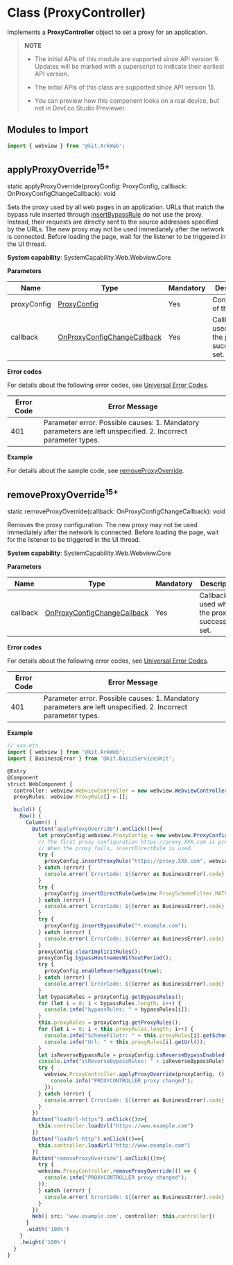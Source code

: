 # Class (ProxyController)
<!--Kit: ArkWeb-->
<!--Subsystem: Web-->
<!--Owner: @aohui-->
<!--Designer: @yaomingliu-->
<!--Tester: @ghiker-->
<!--Adviser: @HelloCrease-->

Implements a **ProxyController** object to set a proxy for an application.

> **NOTE**
>
> - The initial APIs of this module are supported since API version 9. Updates will be marked with a superscript to indicate their earliest API version.
>
> - The initial APIs of this class are supported since API version 15.
>
> - You can preview how this component looks on a real device, but not in DevEco Studio Previewer.

## Modules to Import

```ts
import { webview } from '@kit.ArkWeb';
```

## applyProxyOverride<sup>15+</sup>

static applyProxyOverride(proxyConfig: ProxyConfig, callback: OnProxyConfigChangeCallback): void

Sets the proxy used by all web pages in an application. URLs that match the bypass rule inserted through [insertBypassRule](./arkts-apis-webview-ProxyConfig.md#insertbypassrule15) do not use the proxy. Instead, their requests are directly sent to the source addresses specified by the URLs. The new proxy may not be used immediately after the network is connected. Before loading the page, wait for the listener to be triggered in the UI thread.

**System capability**: SystemCapability.Web.Webview.Core

**Parameters**

| Name         | Type    |  Mandatory | Description          |
| ---------------| ------- | ---- | ------------- |
| proxyConfig     | [ProxyConfig](./arkts-apis-webview-ProxyConfig.md)  | Yes  | Configuration of the proxy.|
| callback     | [OnProxyConfigChangeCallback](./arkts-apis-webview-t.md#onproxyconfigchangecallback15)   | Yes  | Callback used when the proxy is successfully set.|

**Error codes**

For details about the following error codes, see [Universal Error Codes](../errorcode-universal.md).

| Error Code| Error Message                             |
| -------- | ------------------------------------- |
|  401 | Parameter error. Possible causes: 1. Mandatory parameters are left unspecified. 2. Incorrect parameter types. |

**Example**

For details about the sample code, see [removeProxyOverride](./arkts-apis-webview-ProxyController.md#removeproxyoverride15).

## removeProxyOverride<sup>15+</sup>

static removeProxyOverride(callback: OnProxyConfigChangeCallback): void

Removes the proxy configuration. The new proxy may not be used immediately after the network is connected. Before loading the page, wait for the listener to be triggered in the UI thread.

**System capability**: SystemCapability.Web.Webview.Core

**Parameters**

| Name         | Type    |  Mandatory | Description          |
| ---------------| ------- | ---- | ------------- |
| callback     | [OnProxyConfigChangeCallback](./arkts-apis-webview-t.md#onproxyconfigchangecallback15)   | Yes  | Callback used when the proxy is successfully set.|

**Error codes**

For details about the following error codes, see [Universal Error Codes](../errorcode-universal.md).

| Error Code| Error Message                             |
| -------- | ------------------------------------- |
|  401 | Parameter error. Possible causes: 1. Mandatory parameters are left unspecified. 2. Incorrect parameter types.  |

**Example**

```ts
// xxx.ets
import { webview } from '@kit.ArkWeb';
import { BusinessError } from '@kit.BasicServicesKit';

@Entry
@Component
struct WebComponent {
  controller: webview.WebviewController = new webview.WebviewController();
  proxyRules: webview.ProxyRule[] = [];

  build() {
    Row() {
      Column() {
        Button("applyProxyOverride").onClick(()=>{
          let proxyConfig:webview.ProxyConfig = new webview.ProxyConfig();
          // The first proxy configuration https://proxy.XXX.com is preferentially used.
          // When the proxy fails, insertDirectRule is used.
          try {
            proxyConfig.insertProxyRule("https://proxy.XXX.com", webview.ProxySchemeFilter.MATCH_ALL_SCHEMES);
          } catch (error) {
            console.error(`ErrorCode: ${(error as BusinessError).code},  Message: ${(error as BusinessError).message}`);
          }
          try {
            proxyConfig.insertDirectRule(webview.ProxySchemeFilter.MATCH_HTTP);
          } catch (error) {
            console.error(`ErrorCode: ${(error as BusinessError).code},  Message: ${(error as BusinessError).message}`);
          }
          try {
            proxyConfig.insertBypassRule("*.example.com");
          } catch (error) {
            console.error(`ErrorCode: ${(error as BusinessError).code},  Message: ${(error as BusinessError).message}`);
          }
          proxyConfig.clearImplicitRules();
          proxyConfig.bypassHostnamesWithoutPeriod();
          try {
            proxyConfig.enableReverseBypass(true);
          } catch (error) {
            console.error(`ErrorCode: ${(error as BusinessError).code},  Message: ${(error as BusinessError).message}`);
          }
          let bypassRules = proxyConfig.getBypassRules();
          for (let i = 0; i < bypassRules.length; i++) {
            console.info("bypassRules: " + bypassRules[i]);
          }
          this.proxyRules = proxyConfig.getProxyRules();
          for (let i = 0; i < this.proxyRules.length; i++) {
            console.info("SchemeFiletr: " + this.proxyRules[i].getSchemeFilter());
            console.info("Url: " + this.proxyRules[i].getUrl());
          }
          let isReverseBypassRule = proxyConfig.isReverseBypassEnabled();
          console.info("isReverseBypassRules: " + isReverseBypassRule);
          try {
            webview.ProxyController.applyProxyOverride(proxyConfig, () => {
              console.info("PROXYCONTROLLER proxy changed");
            });
          } catch (error) {
            console.error(`ErrorCode: ${(error as BusinessError).code},  Message: ${(error as BusinessError).message}`);
          }
        })
        Button("loadUrl-https").onClick(()=>{
          this.controller.loadUrl("https://www.example.com")
        })
        Button("loadUrl-http").onClick(()=>{
          this.controller.loadUrl("http://www.example.com")
        })
        Button("removeProxyOverride").onClick(()=>{
          try {
          webview.ProxyController.removeProxyOverride(() => {
            console.info("PROXYCONTROLLER proxy changed");
          });
          } catch (error) {
            console.error(`ErrorCode: ${(error as BusinessError).code},  Message: ${(error as BusinessError).message}`);
          }
        })
        Web({ src: 'www.example.com', controller: this.controller})
      }
      .width('100%')
    }
    .height('100%')
  }
}

```
